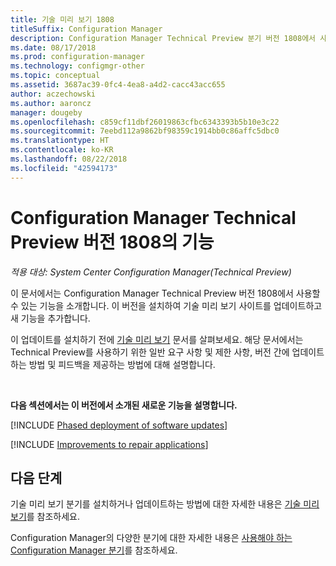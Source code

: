 ```yaml
---
title: 기술 미리 보기 1808
titleSuffix: Configuration Manager
description: Configuration Manager Technical Preview 분기 버전 1808에서 사용할 수 있는 새로운 기능에 대해 알아봅니다.
ms.date: 08/17/2018
ms.prod: configuration-manager
ms.technology: configmgr-other
ms.topic: conceptual
ms.assetid: 3687ac39-0fc4-4ea8-a4d2-cacc43acc655
author: aczechowski
ms.author: aaroncz
manager: dougeby
ms.openlocfilehash: c859cf11dbf26019863cfbc6343393b5b10e3c22
ms.sourcegitcommit: 7eebd112a9862bf98359c1914bb0c86affc5dbc0
ms.translationtype: HT
ms.contentlocale: ko-KR
ms.lasthandoff: 08/22/2018
ms.locfileid: "42594173"
---
```

# <a name="capabilities-in-configuration-manager-technical-preview-version-1808"></a>Configuration Manager Technical Preview 버전 1808의 기능 

*적용 대상: System Center Configuration Manager(Technical Preview)*

이 문서에서는 Configuration Manager Technical Preview 버전 1808에서 사용할 수 있는 기능을 소개합니다. 이 버전을 설치하여 기술 미리 보기 사이트를 업데이트하고 새 기능을 추가합니다. 

이 업데이트를 설치하기 전에 [기술 미리 보기](/sccm/core/get-started/technical-preview) 문서를 살펴보세요. 해당 문서에서는 Technical Preview를 사용하기 위한 일반 요구 사항 및 제한 사항, 버전 간에 업데이트하는 방법 및 피드백을 제공하는 방법에 대해 설명합니다.     


<!--  Known Issues Template
## Known issues 

[!INCLUDE [known issue title](includes/known-issue-bugid.md)]

-->



</br>

**다음 섹션에서는 이 버전에서 소개된 새로운 기능을 설명합니다.**  


[!INCLUDE [Phased deployment of software updates](includes/1358146.md)]


[!INCLUDE [Improvements to repair applications](includes/1357866.md)]



## <a name="next-steps"></a>다음 단계

기술 미리 보기 분기를 설치하거나 업데이트하는 방법에 대한 자세한 내용은 [기술 미리 보기](/sccm/core/get-started/technical-preview)를 참조하세요.    

Configuration Manager의 다양한 분기에 대한 자세한 내용은 [사용해야 하는 Configuration Manager 분기](/sccm/core/understand/which-branch-should-i-use)를 참조하세요.